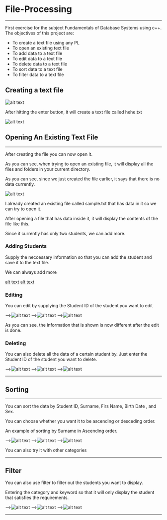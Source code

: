 # File-Processing
***
First exercise for the subject Fundamentals of Database Systems using c++. The objectives of this project are: 

* To create a text file using any PL
* To open an existing text file
* To add data to a text file
* To edit data to a text file
* To delete data to a text file
* To sort data to a text file
* To filter data to a text file


## Creating a text file

![alt text](https://github.com/saabyer/File-Processing/blob/main/FileProcessingFinal/samples/1.png)

 After hitting the enter button, it will create a text file called hehe.txt
 
![alt text](https://github.com/saabyer/File-Processing/blob/main/FileProcessingFinal/samples/2.png)

 ## Opening An Existing Text File
 ***
 After creating the file you can now open it. 

 As you can see, when trying to open an existing file, it will display all the files and folders in your current directory.

 As you can see, since we just created the file earlier, it says that there is no data currently. 

 
![alt text](https://github.com/saabyer/File-Processing/blob/main/FileProcessingFinal/samples/3.png)

I already created an existing file called sample.txt that has data in it so we can try to open it.

  After opening a file that has data inside it, it will display the contents of the file like this.

Since it currently has only two students, we can add more.


### Adding Students

Supply the neccessary information so that you can add the student and save it to the text file.


We can always add more

[alt text](https://github.com/saabyer/File-Processing/blob/main/FileProcessingFinal/samples/4.png)
[alt text](https://github.com/saabyer/File-Processing/blob/main/FileProcessingFinal/samples/4.2.png)




### Editing 

You can edit by supplying the Student ID of the student you want to edit
<!-- add image showing edit-->

-->![alt text](https://github.com/saabyer/File-Processing/blob/main/FileProcessingFinal/samples/5.png)
-->![alt text](https://github.com/saabyer/File-Processing/blob/main/FileProcessingFinal/samples/5.2.png)
-->![alt text](https://github.com/saabyer/File-Processing/blob/main/FileProcessingFinal/samples/5.3.png)



As you can see, the information that is shown is now different after the edit is done.
<!-- add after edit image-->




### Deleting

You can also delete all the data of a certain student by.
Just enter the Student ID of the student you want to delete.

<!--show 2 images before and after delete image-->
-->![alt text](https://github.com/saabyer/File-Processing/blob/main/FileProcessingFinal/samples/6.png)
-->![alt text](https://github.com/saabyer/File-Processing/blob/main/FileProcessingFinal/samples/6.2.png)
-->![alt text](https://github.com/saabyer/File-Processing/blob/main/FileProcessingFinal/samples/6.3.png)





***

## Sorting
***
You can sort the data by Student ID, Surname, Firs Name, Birth Date , and Sex.

You can choose whether you want it to be ascending or desceding order.


An example of sorting by Surname in Ascending order.

<!-- Show before and after image of sorting image-->

-->![alt text](https://github.com/saabyer/File-Processing/blob/main/FileProcessingFinal/samples/7.png)
-->![alt text](https://github.com/saabyer/File-Processing/blob/main/FileProcessingFinal/samples/7.2.png)
-->![alt text](https://github.com/saabyer/File-Processing/blob/main/FileProcessingFinal/samples/7.3.png)



You can also try it with other categories

***

## Filter

You can also use filter to filter out the students you want to display.

Entering the category and keyword so that it will only display the student that satisfies the requirements.

<!-- show example of sort-->

-->![alt text](https://github.com/saabyer/File-Processing/blob/main/FileProcessingFinal/samples/8.png)
-->![alt text](https://github.com/saabyer/File-Processing/blob/main/FileProcessingFinal/samples/8.2.png)
-->![alt text](https://github.com/saabyer/File-Processing/blob/main/FileProcessingFinal/samples/8.3.png)






***






